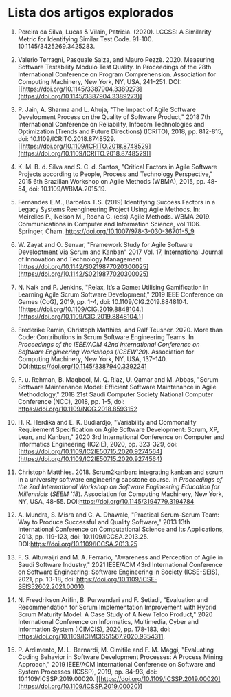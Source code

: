 ﻿
# Lista dos artigos explorados

1.  Pereira da Silva, Lucas & Vilain, Patricia. (2020). LCCSS: A Similarity Metric for Identifying Similar Test Code. 91-100. 10.1145/3425269.3425283.
    
2.  Valerio Terragni, Pasquale Salza, and Mauro Pezzè. 2020. Measuring Software Testability Modulo Test Quality. In Proceedings of the 28th International Conference on Program Comprehension. Association for Computing Machinery, New York, NY, USA, 241–251. DOI:[[https://doi.org/10.1145/3387904.3389273](https://doi.org/10.1145/3387904.3389273)]
3. P. Jain, A. Sharma and L. Ahuja, "The Impact of Agile Software Development Process on the Quality of Software Product," 2018 7th International Conference on Reliability, Infocom Technologies and Optimization (Trends and Future Directions) (ICRITO), 2018, pp. 812-815, doi: 10.1109/ICRITO.2018.8748529. [[https://doi.org/10.1109/ICRITO.2018.8748529](https://doi.org/10.1109/ICRITO.2018.8748529)]
4. K. M. B. d. Silva and S. C. d. Santos, "Critical Factors in Agile Software Projects according to People, Process and Technology Perspective," 2015 6th Brazilian Workshop on Agile Methods (WBMA), 2015, pp. 48-54, doi: 10.1109/WBMA.2015.19.
5. Fernandes E.M., Barcelos T.S. (2019) Identifying Success Factors in a Legacy Systems Reengineering Project Using Agile Methods. In: Meirelles P., Nelson M., Rocha C. (eds) Agile Methods. WBMA 2019. Communications in Computer and Information Science, vol 1106. Springer, Cham. https://doi.org/10.1007/978-3-030-36701-5_9
6. W. Zayat and O. Senvar, "Framework Study for Agile Software Developtment Via Scrum and Kanban" 2017 Vol. 17, International Journal of Innovation and Technology Management [https://doi.org/10.1142/S0219877020300025](https://doi.org/10.1142/S0219877020300025)
7. N. Naik and P. Jenkins, "Relax, It’s a Game: Utilising Gamification in Learning Agile Scrum Software Development," 2019 IEEE Conference on Games (CoG), 2019, pp. 1-4, doi: 10.1109/CIG.2019.8848104.  [[https://doi.org/10.1109/CIG.2019.8848104.](https://doi.org/10.1109/CIG.2019.8848104.)]
8. Frederike Ramin, Christoph Matthies, and Ralf Teusner. 2020. More than Code: Contributions in Scrum Software Engineering Teams. In <i>Proceedings of the IEEE/ACM 42nd International Conference on Software Engineering Workshops</i> (<i>ICSEW'20</i>). Association for Computing Machinery, New York, NY, USA, 137–140. DOI:https://doi.org/10.1145/3387940.3392241
9. F. u. Rehman, B. Maqbool, M. Q. Riaz, U. Qamar and M. Abbas, "Scrum Software Maintenance Model: Efficient Software Maintenance in Agile Methodology," 2018 21st Saudi Computer Society National Computer Conference (NCC), 2018, pp. 1-5, doi: https://doi.org/10.1109/NCG.2018.8593152
10. H. R. Herdika and E. K. Budiardjo, "Variability and Commonality Requirement Specification on Agile Software Development: Scrum, XP, Lean, and Kanban," 2020 3rd International Conference on Computer and Informatics Engineering (IC2IE), 2020, pp. 323-329, doi: [https://doi.org/10.1109/IC2IE50715.2020.9274564](https://doi.org/10.1109/IC2IE50715.2020.9274564)
11. Christoph Matthies. 2018. Scrum2kanban: integrating kanban and scrum in a university software engineering capstone course. In <i>Proceedings of the 2nd International Workshop on Software Engineering Education for Millennials</i> (<i>SEEM '18</i>). Association for Computing Machinery, New York, NY, USA, 48–55. DOI:https://doi.org/10.1145/3194779.3194784
12. A. Mundra, S. Misra and C. A. Dhawale, "Practical Scrum-Scrum Team: Way to Produce Successful and Quality Software," 2013 13th International Conference on Computational Science and Its Applications, 2013, pp. 119-123, doi: 10.1109/ICCSA.2013.25. DOI:https://doi.org/10.1109/ICCSA.2013.25
13. F. S. Altuwaijri and M. A. Ferrario, "Awareness and Perception of Agile in Saudi Software Industry," 2021 IEEE/ACM 43rd International Conference on Software Engineering: Software Engineering in Society (ICSE-SEIS), 2021, pp. 10-18, doi: https://doi.org/10.1109/ICSE-SEIS52602.2021.00010.
14. N. Freedrikson Arifin, B. Purwandari and F. Setiadi, "Evaluation and Recommendation for Scrum Implementation Improvement with Hybrid Scrum Maturity Model: A Case Study of A New Telco Product," 2020 International Conference on Informatics, Multimedia, Cyber and Information System (ICIMCIS), 2020, pp. 178-183, doi:  https://doi.org/10.1109/ICIMCIS51567.2020.9354311.
15. P. Ardimento, M. L. Bernardi, M. Cimitile and F. M. Maggi, "Evaluating Coding Behavior in Software Development Processes: A Process Mining Approach," 2019 IEEE/ACM International Conference on Software and System Processes (ICSSP), 2019, pp. 84-93, doi: 10.1109/ICSSP.2019.00020.
    [[https://doi.org/10.1109/ICSSP.2019.00020](https://doi.org/10.1109/ICSSP.2019.00020)]
    

